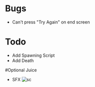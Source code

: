 # Bugs
- Can't press "Try Again" on end screen

# Todo
- Add Spawning Script
- Add Death

#Optional Juice
- SFX
![sc](https://user-images.githubusercontent.com/89564033/144527204-7c8d7226-42cd-493d-a467-44830fddeb26.PNG)
